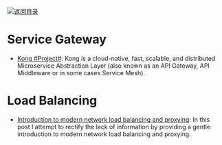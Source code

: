 [![返回目录](https://parg.co/UGo)](https://github.com/wxyyxc1992/Awesome-Links)

# Service Gateway

* [Kong #Project#](https://github.com/Kong/kong): Kong is a cloud-native, fast, scalable, and distributed Microservice Abstraction Layer (also known as an API Gateway, API Middleware or in some cases Service Mesh).

# Load Balancing

* [Introduction to modern network load balancing and proxying](http://t.cn/RQAfr5x): In this post I attempt to rectify the lack of information by providing a gentle introduction to modern network load balancing and proxying.
